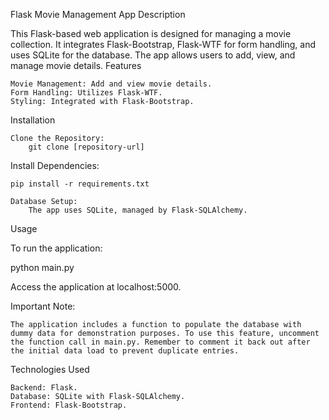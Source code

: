 Flask Movie Management App
Description

This Flask-based web application is designed for managing a movie collection. It integrates Flask-Bootstrap, Flask-WTF for form handling, and uses SQLite for the database. The app allows users to add, view, and manage movie details.
Features

    Movie Management: Add and view movie details.
    Form Handling: Utilizes Flask-WTF.
    Styling: Integrated with Flask-Bootstrap.

Installation

    Clone the Repository:
        git clone [repository-url]

Install Dependencies:

    pip install -r requirements.txt

    Database Setup:
        The app uses SQLite, managed by Flask-SQLAlchemy.

Usage

To run the application:

python main.py

Access the application at localhost:5000.

Important Note:

    The application includes a function to populate the database with dummy data for demonstration purposes. To use this feature, uncomment the function call in main.py. Remember to comment it back out after the initial data load to prevent duplicate entries.

Technologies Used

    Backend: Flask.
    Database: SQLite with Flask-SQLAlchemy.
    Frontend: Flask-Bootstrap.